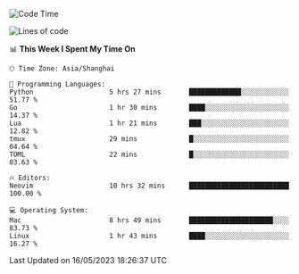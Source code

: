<!--START_SECTION:waka-->
![Code Time](http://img.shields.io/badge/Code%20Time-1%2C365%20hrs%2048%20mins-blue)

![Lines of code](https://img.shields.io/badge/From%20Hello%20World%20I%27ve%20Written-260.6%20thousand%20lines%20of%20code-blue)

📊 **This Week I Spent My Time On** 

```text
🕑︎ Time Zone: Asia/Shanghai

💬 Programming Languages: 
Python                   5 hrs 27 mins       █████████████░░░░░░░░░░░░   51.77 % 
Go                       1 hr 30 mins        ████░░░░░░░░░░░░░░░░░░░░░   14.37 % 
Lua                      1 hr 21 mins        ███░░░░░░░░░░░░░░░░░░░░░░   12.82 % 
tmux                     29 mins             █░░░░░░░░░░░░░░░░░░░░░░░░   04.64 % 
TOML                     22 mins             █░░░░░░░░░░░░░░░░░░░░░░░░   03.63 % 

🔥 Editors: 
Neovim                   10 hrs 32 mins      █████████████████████████   100.00 % 

💻 Operating System: 
Mac                      8 hrs 49 mins       █████████████████████░░░░   83.73 % 
Linux                    1 hr 43 mins        ████░░░░░░░░░░░░░░░░░░░░░   16.27 % 
```


 Last Updated on 16/05/2023 18:26:37 UTC
<!--END_SECTION:waka-->
